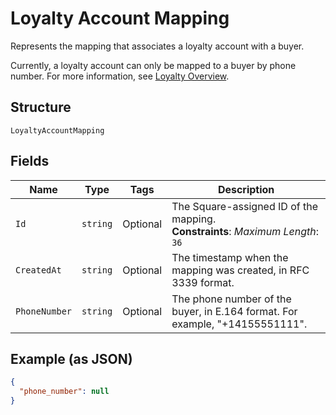 
# Loyalty Account Mapping

Represents the mapping that associates a loyalty account with a buyer.

Currently, a loyalty account can only be mapped to a buyer by phone number. For more information, see
[Loyalty Overview](https://developer.squareup.com/docs/loyalty/overview).

## Structure

`LoyaltyAccountMapping`

## Fields

| Name | Type | Tags | Description |
|  --- | --- | --- | --- |
| `Id` | `string` | Optional | The Square-assigned ID of the mapping.<br>**Constraints**: *Maximum Length*: `36` |
| `CreatedAt` | `string` | Optional | The timestamp when the mapping was created, in RFC 3339 format. |
| `PhoneNumber` | `string` | Optional | The phone number of the buyer, in E.164 format. For example, "+14155551111". |

## Example (as JSON)

```json
{
  "phone_number": null
}
```

